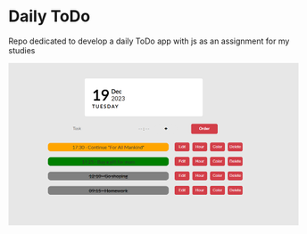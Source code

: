 # Daily ToDo
Repo dedicated to develop a daily ToDo app with js as an assignment for my studies
<div style='width:520px'>
    <img src='img/todo.png'>
</div>